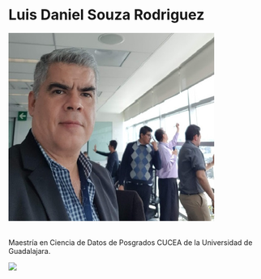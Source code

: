 # Luis Daniel Souza Rodriguez


![alt text](https://github.com/DSouzaR67/DSouzaR67.github.io/blob/main/devopsBBVA2.jpg)

<br>
Maestría en Ciencia de Datos de Posgrados CUCEA de la Universidad de Guadalajara.  

![](https://raw.githubusercontent.com/vcuspinera/UDG_MCD_Project_Dev_II/main/actividades/img/MCD_logo.png)
